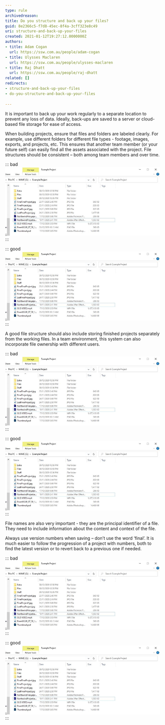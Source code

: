 ```yaml
---
type: rule
archivedreason: 
title: Do you structure and back up your files?
guid: 8e2366c5-f7d8-45ec-8f4a-3cff323e8c49
uri: structure-and-back-up-your-files
created: 2021-01-12T19:27:12.0000000Z
authors:
- title: Adam Cogan
  url: https://ssw.com.au/people/adam-cogan
- title: Ulysses Maclaren
  url: https://ssw.com.au/people/ulysses-maclaren
- title: Raj Dhatt
  url: https://ssw.com.au/people/raj-dhatt
related: []
redirects:
- structure-and-back-up-your-files
- do-you-structure-and-back-up-your-files

---
```


It is important to back up your work regularly to a separate location to prevent any loss of data. Ideally, back-ups are saved to a server or cloud-based file storage for ease of access.

When building projects, ensure that files and folders are labeled clearly. For example, use different folders for different file types - footage, images, exports, and projects, etc. This ensures that another team member (or your future self) can easily find all the assets associated with the project. File structures should be consistent – both among team members and over time.

<!--endintro-->


::: bad  
![Figure: Bad example - The project is messy, without any meaningful or specific labels](structure-back-up-files-bad-example-1.jpg)  
:::


::: good  
![Figure: Good example - Folders are clearly labeled, the root file also includes the date](structure-back-up-files-bad-example-1.jpg)  
:::

A good file structure should also include storing finished projects separately from the working files. In a team environment, this system can also incorporate file ownership with different users.


::: bad  
![Figure: Bad Example - A singular project folder, with some project, files also sitting outside it](structure-back-up-files-bad-example-1.jpg)  
:::


::: good  
![Figure: Good example - There are dedicated folders for projects that are in progress and completed](structure-back-up-files-bad-example-1.jpg)  
:::

File names are also very important - they are the principal identifier of a file. They need to include information about the content and context of the file.

Always use version numbers when saving – don’t use the word ‘final’. It is much easier to follow the progression of a project with numbers, both to find the latest version or to revert back to a previous one if needed.


::: bad  
![Figure: Bad example - Items are not named clearly and it is difficult to know what file is the correct export](structure-back-up-files-bad-example-1.jpg)  
:::


::: good  
![Figure: Good example. Each file has an appropriate version number](structure-back-up-files-bad-example-1.jpg)  
:::
